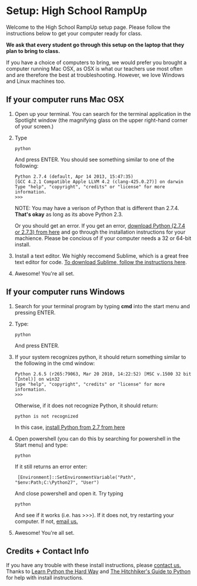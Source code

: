 Setup: High School RampUp
========

Welcome to the High School RampUp setup page. Please follow the instructions below to get your computer ready for class. 

__We ask that every student go through this setup on the laptop that they plan to bring to class.__   

If you have a choice of computers to bring, we would prefer you brought a computer running Mac OSX, as OSX is what our teachers use most often and are therefore the best at troubleshooting. However, we love Windows and Linux machines too.

If your computer runs Mac OSX
---
1. Open up your terminal. You can search for the terminal application in the Spotlight window (the magnifying glass on the upper right-hand corner of your screen.)

2. Type

	```
	python 
	```
	And press ENTER. You should see something similar to one of the following:

	```
	Python 2.7.4 (default, Apr 14 2013, 15:47:35)
	[GCC 4.2.1 Compatible Apple LLVM 4.2 (clang-425.0.27)] on darwin
	Type "help", "copyright", "credits" or "license" for more information.
	>>> 
	```
	NOTE: You may have a verison of Python that is different than 2.7.4. __That's okay__ as long as its above Python 2.3.

	Or you should get an error. If you get an error, [download Python (2.7.4 or 2.7.3) from here](http://www.python.org/getit/) and go through the installation instructions for your machience. Please be concious of if your computer needs a 32 or 64-bit install.

3. Install a text editor. We highly reccomend Sublime, which is a great free text editor for code. [To download Sublime, follow the instructions here](http://www.sublimetext.com/2). 

4. Awesome! You're all set.


If your computer runs Windows
---

1. Search for your terminal program by typing __cmd__ into the start menu and pressing ENTER.

2. Type:
	```
	python
	```
	And press ENTER. 

3. If your system recognizes python, it should return something similar to the following in the cmd window:
	```
	Python 2.6.5 (r265:79063, Mar 20 2010, 14:22:52) [MSC v.1500 32 bit (Intel)] on win32
	Type "help", "copyright", "credits" or "license" for more information.
	>>>
	```

	Otherwise, if it does not recognize Python, it should return:
	```
	python is not recognized
	```
	
	In this case, [install Python from 2.7 from here](http://python.org/download)

4. Open powershell (you can do this by searching for powershell in the Start menu) and type:
	```
	python
	```

	If it still returns an error enter: 
	```
	 [Environment]::SetEnvironmentVariable("Path", "$env:Path;C:\Python27", "User")
	```

	And close powershell and open it. Try typing 
	```
	python
	```
	And see if it works (i.e. has >>>). If it does not, try restarting your computer. If not, [email us.](mailto:juliana@startupinstitute.com)

5. Awesome! You're all set.

Credits + Contact Info
---
If you have any trouble with these install instructions, please [contact us.](mailto:juliana@startupinstitute.com)
Thanks to [Learn Python the Hard Way](http://learnpythonthehardway.org/book/ex0.html) and [The Hitchhiker's Guide to Python](https://python-guide.readthedocs.org/en/latest/) for help with install instructions.